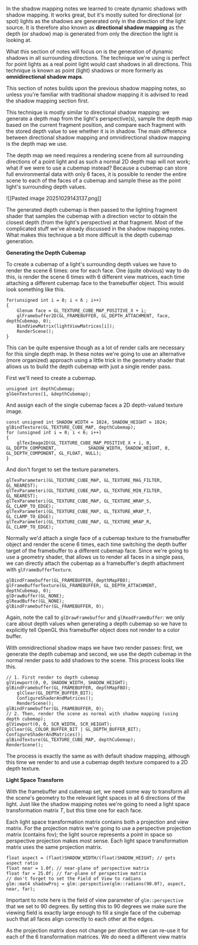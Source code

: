 
In the shadow mapping notes we learned to create dynamic shadows with shadow mapping. It works great, but it's mostly suited for directional (or spot) lights as the shadows are generated only in the direction of the light source. It is therefore also known as **directional shadow mapping** as the depth (or shadow) map is generated from only the direction the light is looking at. 

What this section of notes will focus on is the generation of dynamic shadows in all surrounding directions. The technique we're using is perfect for point lights as a real point light would cast shadows in all directions. This technique is known as point (light) shadows or more formerly as **omnidirectional shadow maps**. 

This section of notes builds upon the previous shadow mapping notes, so unless you're familiar with traditional shadow mapping it is advised to read the shadow mapping section first. 

This technique is mostly similar to directional shadow mapping: we generate a depth map from the light's perspective(s), sample the depth map based on the current fragment position, and compare each fragment with the stored depth value to see whether it is in shadow. The main difference between directional shadow mapping and omnidirectional shadow mapping is the depth map we use. 

The depth map we need requires a rendering scene from all surrounding directions of a point light and as such a normal 2D depth map will not work; what if we were to use a cubemap instead? Because a cubemap can store full environmental data with only 6 faces, it is possible to render the entire scene to each of the faces of a cubemap and sample these as the point light's surrounding depth values. 

![[Pasted image 20251029143137.png]]

The generated depth cubemap is then passed to the lighting fragment shader that samples the cubemap with a direction vector to obtain the closest depth (from the light's perspective) at that fragment. Most of the complicated stuff we've already discussed in the shadow mapping notes. What makes this technique a bit more difficult is the depth cubemap generation. 

**Generating the Depth Cubemap**

To create a cubemap of a light's surrounding depth values we have to render the scene 6 times: one for each face. One (quite obvious) way to do this, is render the scene 6 times with 6 different view matrices, each time attaching a different cubemap face to the framebuffer object. This would look something like this. 

```
for(unsigned int i = 0; i < 6 ; i++)
{
	Glenum face = GL_TEXTURE_CUBE_MAP_POSITIVE_X + i;
	glFramebuffer2D(GL_FRAMEBUFFER, GL_DEPTH_ATTACHMENT, face, depthCubemap, 0);
	BindViewMatrix(lightViewMatrices[i]);
	RenderScene();
}
```


This can be quite expensive though as a lot of render calls are necessary for this single depth map. In these notes we're going to use an alternative (more organized) approach using a little trick in the geometry shader that allows us to build the depth cubemap with just a single render pass. 

First we'll need to create a cubemap.

```
unsigned int depthCubemap;
glGenTextures(1, &depthCubemap);
```

And assign each of the single cubemap faces a 2D depth-valued texture image.

```
const unsigned int SHADOW_WIDTH = 1024, SHADOW_HEIGHT = 1024;
glBindTexture(GL_TEXTURE_CUBE_MAP, depthCubemap);
for (unsigned int i = 0; i < 6; i++)
{
	glTexImage2D(GL_TEXTURE_CUBE_MAP_POSITIVE_X + i, 0, GL_DEPTH_COMPONENT,            SHADOW_WIDTH, SHADOW_HEIGHT, 0, GL_DEPTH_COMPONENT, GL_FLOAT, NULL);
}
```

And don't forget to set the texture parameters.

```
glTexParameteri(GL_TEXTURE_CUBE_MAP, GL_TEXTURE_MAG_FILTER, GL_NEAREST);
glTexParameteri(GL_TEXTURE_CUBE_MAP, GL_TEXTURE_MIN_FILTER, GL_NEAREST);
glTexParameteri(GL_TEXTURE_CUBE_MAP, GL_TEXTURE_WRAP_S, GL_CLAMP_TO_EDGE);
glTexParameteri(GL_TEXTURE_CUBE_MAP, GL_TEXTURE_WRAP_T, GL_CLAMP_TO_EDGE);
glTexParameteri(GL_TEXTURE_CUBE_MAP, GL_TEXTURE_WRAP_R, GL_CLAMP_TO_EDGE); 
```

Normally we'd attach a single face of a cubemap texture to the framebuffer object and render the scene 6 times, each time switching the depth buffer target of the framebuffer to a different cubemap face. Since we're going to use a geometry shader, that allows us to render all faces in a single pass, we can directly attach the cubemap as a framebuffer's depth attachment with `glFrameBufferTexture`.

```
glBindFramebuffer(GL_FRAMEBUFFER, depthMapFBO);
glFrameBufferTexture(GL_FRAMEBUFFER, GL_DEPTH_ATTACHMENT, depthCubemap, 0);
glDrawBuffer(GL_NONE);
glReadBuffer(GL_NONE);
glBindFramebuffer(GL_FRAMEBUFFER, 0);
```

Again, note the call to `glDrawFramebuffer` and `glReadFrameBuffer`: we only care about depth values when generating a depth cubemap so we have to explicitly tell OpenGL this framebuffer object does not render to a color buffer. 

With omnidirectional shadow maps we have two render passes: first, we generate the depth cubemap and second, we use the depth cubemap in the normal render pass to add shadows to the scene. This process looks like this. 

```
// 1. First render to depth cubemap
glViewport(0, 0, SHADOW_WIDTH, SHADOW_HEIGHT);
glBindFramebuffer(GL_FRAMEBUFFER, depthMapFBO);
	glClear(GL_DEPTH_BUFFER_BIT);
	ConfigureShaderAndMatrices();
	RenderScene();
glBindFramebuffer(GL_FRAMEBUFFER, 0);
// 2. Then, render the scene as normal with shadow mapping (using depth cubemap);
glViewport(0, 0, SCR_WIDTH, SCR_HEIGHT);
glClear(GL_COLOR_BUFFER_BIT | GL_DEPTH_BUFFER_BIT);
ConfigureShaderAndMatrices();
glBindTexture(GL_TEXTURE_CUBE_MAP, depthCubemap);
RenderScene();
```

The process is exactly the same as with default shadow mapping, although this time we render to and use a cubemap depth texture compared to a 2D depth texture. 

**Light Space Transform**

With the framebuffer and cubemap set, we need some way to transform all the scene's geometry to the relevant light spaces in all 6 directions of the light. Just like the shadow mapping notes we're going to need a light space transformation matrix $T$, but this time one for each face. 

Each light space transformation matrix contains both a projection and view matrix. For the projection matrix we're going to use a perspective projection matrix (contains fov); the light source represents a point in space so perspective projection makes most sense. Each light space transformation matrix uses the same projection matrix. 

```
float aspect = (flaot)SHADOW_WIDTH/(float)SHADOW_HEIGHT; // gets aspect ratio
float near = 1.0f; // near-plane of perspective matrix
float far = 25.0f; // far-plane of perspective matrix
// don't forget to set the Field of View to radians
glm::mat4 shadowProj = glm::perspective(glm::radians(90.0f), aspect, near, far);
```

Important to note here is the field of view parameter of `glm::perspective` that we set to 90 degrees. By setting this to 90 degrees we make sure the viewing field is exactly large enough to fill  a single face of the cubemap such that all faces align correctly to each other at the edges. 

As the projection matrix does not change per direction we can re-use it for each of the 6 transformation matrices. We do need a different view matrix 

